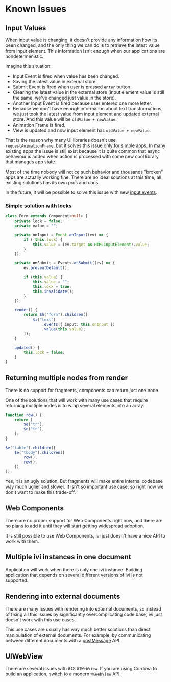 # Known Issues

## Input Values

When input value is changing, it doesn't provide any information how its been changed, and the only thing we can do is
to retrieve the latest value from input element. This information isn't enough when our applications are
nondetermenistic.

Imagine this situation:

- Input Event is fired when value has been changed.
- Saving the latest value in external store.
- Submit Event is fired when user is pressed `enter` button.
- Clearing the latest value in the external store (input element value is still the same, we've changed just value in
 the store).
- Another Input Event is fired because user entered one more letter.
- Because we don't have enough information about text transformations, we just took the latest value from input element
and updated external store. And this value will be `oldValue + newValue`.
- Animation Frame is fired.
- View is updated and now input element has `oldValue + newValue`.

That is the reason why many UI libraries doesn't use `requestAnimationFrame`, but it solves this issue only for simple
apps. In many existing apps the issue is still exist because it is quite common that async behaviour is added when
action is processed with some new cool library that manages app state.

Most of the time nobody will notice such behavior and thousands "broken" apps are actually working fine. There are no
ideal solutions at this time, all existing solutions has its own pros and cons.

In the future, it will be possible to solve this issue with new [input events](https://w3c.github.io/input-events/).

### Simple solution with locks

```ts
class Form extends Component<null> {
    private lock = false;
    private value = "";

    private onInput = Event.onInput((ev) => {
        if (!this.lock) {
            this.value = (ev.target as HTMLInputElement).value;
        }
    });

    private onSubmit = Events.onSubmit((ev) => {
        ev.preventDefault();

        if (this.value) {
            this.value = "";
            this.lock = true;
            this.invalidate();
        }
    });

    render() {
        return $h("form").children([
            $i("text")
                .events({ input: this.onInput })
                .value(this.value);
        ]);
    }

    updated() {
        this.lock = false;
    }
}
```

## Returning multiple nodes from render

There is no support for fragments, components can return just one node.

One of the solutions that will work with many use cases that require returning multiple nodes is to wrap several
elements into an array.

```ts
function row() {
    return [
        $e("tr"),
        $e("tr"),
    ];
}

$e("table").children([
    $e("tbody").children([
        row(),
        row(),
    ])
]);
```

Yes, it is an ugly solution. But fragments will make entire internal codebase way much uglier and slower. It isn't so
important use case, so right now we don't want to make this trade-off.

## Web Components

There are no proper support for Web Components right now, and there are no plans to add it until they will start getting
widespread adoption.

It is still possible to use Web Components, ivi just doesn't have a nice API to work with them.

## Multiple ivi instances in one document

Application will work when there is only one ivi instance. Building application that depends on several different
versions of ivi is not supported.

## Rendering into external documents

There are many issues with rendering into external documents, so instead of fixing all this issues by significantly
overcomplicating code base, ivi just doesn't work with this use cases.

This use cases are usually has way much better solutions than direct manipulation of external documents. For example,
by communicating between different documents with a
[postMessage](https://developer.mozilla.org/en-US/docs/Web/API/Window/postMessage) API.

## UIWebView

There are several issues with iOS `UIWebView`. If you are using Cordova to build an application, switch to a modern
`WKWebView` API.
